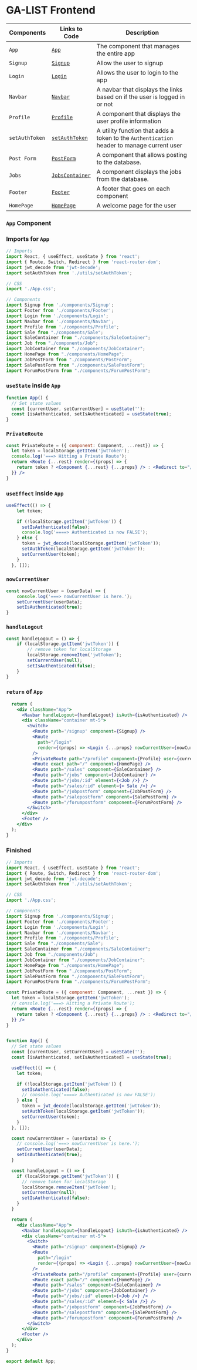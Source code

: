# GA-LIST Frontend

| Components | Links to Code | Description |
| --- | --- | --- |
| `App`| [`App`](https://github.com/SEI-1025/mern-authentication-frontend#app-component) | The component that manages the entire app |
| `Signup`| [`Signup`](https://github.com/SEI-1025/mern-authentication-frontend/blob/main/docs/signup.md) | Allow the user to signup |
| `Login`| [`Login`](https://github.com/SEI-1025/mern-authentication-frontend/blob/main/docs/login.md) | Allows the user to login to the app |
| `Navbar`| [`Navbar`](https://github.com/SEI-1025/mern-authentication-frontend/blob/main/docs/navbar.md) | A navbar that displays the links based on if the user is logged in or not |
| `Profile`| [`Profile`](https://github.com/SEI-1025/mern-authentication-frontend/blob/main/docs/profile.md) | A component that displays the user profile information |
| `setAuthToken`| [`setAuthToken`](https://github.com/SEI-1025/mern-authentication-frontend/blob/main/docs/setAuthToken.md) | A utility function that adds a token to the `Authentication` header to manage current user |
| `Post Form`| [`PostForm`](https://github.com/kyleisme14/ga-list/blob/main/src/components/PostForm.js) | A component that allows posting to the database. |
| `Jobs`| [`JobsContainer`](https://github.com/kyleisme14/ga-list/blob/main/src/components/JobContainer.js) | A component displays the jobs from the database. |
| `Footer`| [`Footer`](https://github.com/SEI-1025/mern-authentication-frontend/blob/main/docs/other-components.md#footer) | A footer that goes on each component |
| `HomePage`| [`HomePage`](https://github.com/kyleisme14/ga-list/blob/main/src/components/HomePage.js) | A welcome page for the user |

### `App` Component

### Imports for `App`

```jsx
// Imports
import React, { useEffect, useState } from 'react';
import { Route, Switch, Redirect } from 'react-router-dom';
import jwt_decode from 'jwt-decode';
import setAuthToken from './utils/setAuthToken';

// CSS
import './App.css';

// Components
import Signup from './components/Signup';
import Footer from './components/Footer';
import Login from './components/Login';
import Navbar from './components/Navbar';
import Profile from './components/Profile';
import Sale from "./components/Sale";
import SaleContainer from "./components/SaleContainer";
import Job from "./components/Job";
import JobContainer from "./components/JobContainer";
import HomePage from "./components/HomePage";
import JobPostForm from "./components/PostForm";
import SalePostForm from "./components/SalePostForm";
import ForumPostForm from "./components/ForumPostForm";
```

### `useState` inside `App`

```jsx
function App() {
  // Set state values
  const [currentUser, setCurrentUser] = useState('');
  const [isAuthenticated, setIsAuthenticated] = useState(true);
}
```

### `PrivateRoute`

```jsx
const PrivateRoute = ({ component: Component, ...rest}) => {
  let token = localStorage.getItem('jwtToken');
  console.log('===> Hitting a Private Route');
  return <Route {...rest} render={(props) => {
    return token ? <Component {...rest} {...props} /> : <Redirect to="/login"/>
  }} />
}
```

### `useEffect` inside `App`

```jsx
useEffect(() => {
    let token;

    if (!localStorage.getItem('jwtToken')) {
      setIsAuthenticated(false);
      console.log('====> Authenticated is now FALSE');
    } else {
      token = jwt_decode(localStorage.getItem('jwtToken'));
      setAuthToken(localStorage.getItem('jwtToken'));
      setCurrentUser(token);
    }
  }, []);
```

### `nowCurrentUser`

```jsx
const nowCurrentUser = (userData) => {
    console.log('===> nowCurrentUser is here.');
    setCurrentUser(userData);
    setIsAuthenticated(true);
}
```

### `handleLogout`

```jsx
const handleLogout = () => {
    if (localStorage.getItem('jwtToken')) {
        // remove token for localStorage
        localStorage.removeItem('jwtToken');
        setCurrentUser(null);
        setIsAuthenticated(false);
    }
}
```

### `return` of `App`

```jsx
  return (
    <div className="App">
      <Navbar handleLogout={handleLogout} isAuth={isAuthenticated} />
      <div className="container mt-5">
        <Switch>
          <Route path='/signup' component={Signup} />
          <Route
            path="/login"
            render={(props) => <Login {...props} nowCurrentUser={nowCurrentUser} setIsAuthenticated={setIsAuthenticated} user={currentUser} />}
          />
          <PrivateRoute path="/profile" component={Profile} user={currentUser} handleLogout={handleLogout} />
          <Route exact path="/" component={HomePage} />
          <Route path="/sales" component={SaleContainer} />
          <Route path="/jobs" component={JobContainer} />
          <Route path="/jobs/:id" element={<Job />} />
          <Route path="/sales/:id" element={< Sale />} />
          <Route path="/jobpostform" component={JobPostForm} />
          <Route path="/salepostform" component={SalePostForm} />
          <Route path="/forumpostform" component={ForumPostForm} />
        </Switch>
      </div>
      <Footer />
    </div>
  );
}
```

### Finished

```jsx
// Imports
import React, { useEffect, useState } from 'react';
import { Route, Switch, Redirect } from 'react-router-dom';
import jwt_decode from 'jwt-decode';
import setAuthToken from './utils/setAuthToken';

// CSS
import './App.css';

// Components
import Signup from './components/Signup';
import Footer from './components/Footer';
import Login from './components/Login';
import Navbar from './components/Navbar';
import Profile from './components/Profile';
import Sale from "./components/Sale";
import SaleContainer from "./components/SaleContainer";
import Job from "./components/Job";
import JobContainer from "./components/JobContainer";
import HomePage from "./components/HomePage";
import JobPostForm from "./components/PostForm";
import SalePostForm from "./components/SalePostForm";
import ForumPostForm from "./components/ForumPostForm";

const PrivateRoute = ({ component: Component, ...rest }) => {
  let token = localStorage.getItem('jwtToken');
  // console.log('===> Hitting a Private Route');
  return <Route {...rest} render={(props) => {
    return token ? <Component {...rest} {...props} /> : <Redirect to="/login" />
  }} />
}


function App() {
  // Set state values
  const [currentUser, setCurrentUser] = useState('');
  const [isAuthenticated, setIsAuthenticated] = useState(true);

  useEffect(() => {
    let token;

    if (!localStorage.getItem('jwtToken')) {
      setIsAuthenticated(false);
      // console.log('====> Authenticated is now FALSE');
    } else {
      token = jwt_decode(localStorage.getItem('jwtToken'));
      setAuthToken(localStorage.getItem('jwtToken'));
      setCurrentUser(token);
    }
  }, []);

  const nowCurrentUser = (userData) => {
    // console.log('===> nowCurrentUser is here.');
    setCurrentUser(userData);
    setIsAuthenticated(true);
  }

  const handleLogout = () => {
    if (localStorage.getItem('jwtToken')) {
      // remove token for localStorage
      localStorage.removeItem('jwtToken');
      setCurrentUser(null);
      setIsAuthenticated(false);
    }
  }

  return (
    <div className="App">
      <Navbar handleLogout={handleLogout} isAuth={isAuthenticated} />
      <div className="container mt-5">
        <Switch>
          <Route path='/signup' component={Signup} />
          <Route
            path="/login"
            render={(props) => <Login {...props} nowCurrentUser={nowCurrentUser} setIsAuthenticated={setIsAuthenticated} user={currentUser} />}
          />
          <PrivateRoute path="/profile" component={Profile} user={currentUser} handleLogout={handleLogout} />
          <Route exact path="/" component={HomePage} />
          <Route path="/sales" component={SaleContainer} />
          <Route path="/jobs" component={JobContainer} />
          <Route path="/jobs/:id" element={<Job />} />
          <Route path="/sales/:id" element={< Sale />} />
          <Route path="/jobpostform" component={JobPostForm} />
          <Route path="/salepostform" component={SalePostForm} />
          <Route path="/forumpostform" component={ForumPostForm} />
        </Switch>
      </div>
      <Footer />
    </div>
  );
}

export default App;

```
